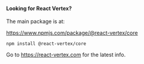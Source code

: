 #### Looking for React Vertex?

The main package is at:

https://www.npmjs.com/package/@react-vertex/core

```
npm install @react-vertex/core
```

Go to https://react-vertex.com for the latest info. 

